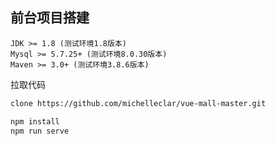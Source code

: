 ## 前台项目搭建

```text
JDK >= 1.8 (测试环境1.8版本) 
Mysql >= 5.7.25+ (测试环境8.0.30版本) 
Maven >= 3.0+ (测试环境3.8.6版本)
```

拉取代码

```sh
clone https://github.com/michelleclar/vue-mall-master.git
```

```sh
npm install
npm run serve
```



